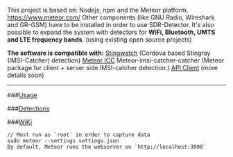
This project is based on: Nodejs, npm and the Meteor platform. https://www.meteor.com/
Other components (like GNU Radio, Wireshark and GR-GSM) have to be installed in order to use SDR-Detector. It's also possible to expand the system with detectors for **WiFi, Bluetooth, UMTS and LTE frequency bands**. (using existing open source projects)

**The software is compatible with:**
[Stingwatch](https://github.com/marvinmarnold/stingwatch) (Cordova based Stingray (IMSI-Catcher) detection) 
[Meteor ICC](https://github.com/marvinmarnold/meteor-imsi-catcher-catcher) Meteor-imsi-catcher-catcher (Meteor package for client + server side IMSI-catcher detection.) 
[API Client](https://github.com/marvinmarnold/StingrayAPIClient) (more details soon)

***

###[Usage](https://github.com/He3556/SDR-Detector/wiki/Directions-For-Use)

###[Detections](https://github.com/He3556/SDR-Detector/wiki/Thread-level-and-score-calculation)

###[WiKi](https://github.com/He3556/SDR-Detector/wiki)


```
// Must run as `root` in order to capture data
sudo meteor --settings settings.json      
By default, Meteor runs the webserver on `http://localhost:3000`
```




